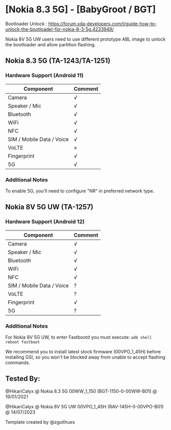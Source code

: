 # [Nokia 8.3 5G] - [BabyGroot / BGT]

Bootloader Unlock : https://forum.xda-developers.com/t/guide-how-to-unlock-the-bootloader-for-nokia-8-3-5g.4233949/

Nokia 8V 5G UW users need to use different prototype ABL image to unlock the bootloader and allow partition flashing.

## Nokia 8.3 5G (TA-1243/TA-1251)
### Hardware Support (Android 11)

| Component                 |      Comment                                              |
|---------------------------|-----------------------------------------------------------|
| Camera                    | √                                                         |
| Speaker / Mic             | √                                                         |
| Bluetooth                 | √                                                         |
| WiFi                      | √                                                         |
| NFC                       | √                                                         |
| SIM / Mobile Data / Voice | √                                                         |
| VoLTE                     | ×                                                         |
| Fingerprint               | √                                                         |
| 5G                        | √                                                         |

### Additional Notes

To enable 5G, you'll need to configure "NR" in preferred network type.


## Nokia 8V 5G UW (TA-1257)
### Hardware Support (Android 12)

| Component                 |      Comment                                              |
|---------------------------|-----------------------------------------------------------|
| Camera                    | √                                                         |
| Speaker / Mic             | √                                                         |
| Bluetooth                 | √                                                         |
| WiFi                      | √                                                         |
| NFC                       | √                                                         |
| SIM / Mobile Data / Voice | ?                                                         |
| VoLTE                     | ?                                                         |
| Fingerprint               | √                                                         |
| 5G                        | ?                                                         |

### Additional Notes

For Nokia 8V 5G UW, to enter Fastbootd you must execute: ```adb shell reboot fastboot```

We recommend you to install latest stock firmware (00VPO_1_45H) before installing GSI, so you won't be blocked away from unable to accept flashing commands.

## Tested By:

@HikariCalyx @ Nokia 8.3 5G 00WW_1_150 (BGT-1150-0-00WW-B01) @ 19/01/2021

@HikariCalyx @ Nokia 8V 5G UW 00VPO_1_45H (RAV-145H-0-00VPO-B01) @ 14/07/2023

Template created by @zguithues